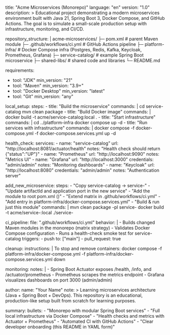 title: "Acme Microservices (Monorepo)"
language: "en"
version: "1.0"
description: >
  Educational project demonstrating a modern microservices environment built
  with Java 21, Spring Boot 3, Docker Compose, and GitHub Actions. The goal is
  to simulate a small-scale production setup with infrastructure, monitoring,
  and CI/CD.

repository_structure: |
  acme-microservices/
  ├─ pom.xml                  # parent Maven module
  ├─ .github/workflows/ci.yml # GitHub Actions pipeline
  ├─ platform-infra/          # Docker Compose infra (Postgres, Redis, Kafka, Keycloak, Prometheus, Grafana)
  ├─ service-catalog/         # example Spring Boot microservice
  ├─ shared-libs/             # shared code and libraries
  └─ README.md

requirements:
  - tool: "JDK"
    min_version: "21"
  - tool: "Maven"
    min_version: "3.9+"
  - tool: "Docker Desktop"
    min_version: "latest"
  - tool: "Git"
    min_version: "any"

local_setup:
  steps:
    - title: "Build the microservice"
      commands: |
        cd service-catalog
        mvn clean package
    - title: "Build Docker image"
      commands: |
        docker build -t acme/service-catalog:local .
    - title: "Start infrastructure"
      commands: |
        cd ../platform-infra
        docker compose up -d
    - title: "Run services with infrastructure"
      commands: |
        docker compose -f docker-compose.yml -f docker-compose.services.yml up -d

health_check:
  services:
    - name: "service-catalog"
      url: "http://localhost:8081/actuator/health"
      notes: "Health check should return {\"status\":\"UP\"}"
    - name: "Prometheus"
      url: "http://localhost:9090"
      notes: "Metrics UI"
    - name: "Grafana"
      url: "http://localhost:3000"
      credentials: "admin/admin"
      notes: "Monitoring dashboards"
    - name: "Keycloak"
      url: "http://localhost:8080"
      credentials: "admin/admin"
      notes: "Authentication server"

add_new_microservice:
  steps:
    - "Copy service-catalog → service-<name>"
    - "Update artifactId and application port in the new service"
    - "Add the module to root pom.xml (<modules>)"
    - "Extend matrix in .github/workflows/ci.yml"
    - "Add entry in platform-infra/docker-compose.services.yml"
    - "Build & run just this module"
  commands: |
    mvn clean package -pl service-<name>
    docker build -t acme/service-<name>:local ./service-<name>

ci_pipeline:
  file: ".github/workflows/ci.yml"
  behavior: |
    - Builds changed Maven modules in the monorepo (matrix strategy)
    - Validates Docker Compose configuration
    - Runs a health-check smoke test for service-catalog
  triggers:
    - push to: ["main"]
    - pull_request: true

cleanup:
  instructions: |
    To stop and remove containers:
      docker compose -f platform-infra/docker-compose.yml -f platform-infra/docker-compose.services.yml down

monitoring:
  notes: |
    - Spring Boot Actuator exposes /health, /info, and /actuator/prometheus
    - Prometheus scrapes the metrics endpoint
    - Grafana visualizes dashboards on port 3000 (admin/admin)

author:
  name: "Your Name"
  note: >
    Learning microservices architecture (Java + Spring Boot + DevOps). This repository
    is an educational, production-like setup built from scratch for learning purposes.

summary:
  bullets:
    - "Monorepo with modular Spring Boot services"
    - "Full local infrastructure via Docker Compose"
    - "Health checks and metrics with Actuator + Prometheus"
    - "Automated CI with GitHub Actions"
    - "Clear developer onboarding (this README in YAML form)"